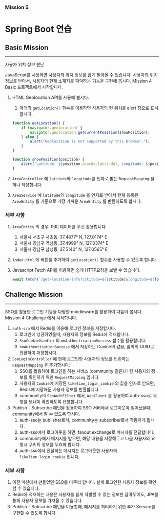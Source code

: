 ### Mission 5


# Spring Boot 연습

## Basic Mission

---

사용자 위치 정보 판단

JavaScript를 사용하면 사용자의 위치 정보를 쉽게 받아올 수 있습니다. 사용자의 위치 정보를 받아서, 사용자의 현재 소재지를 파악하는 기능을 구현해 봅시다. Mission 4 Basic 프로젝트에서 시작합니다.

1. HTML Geolocation API를 사용해 봅시다.
    1. 아래의 `getLocation()` 함수를 이용하면 사용자의 현 위치를 alert 창으로 표시합니다.
    
    ```jsx
    function getLocation() {
        if (navigator.geolocation) {
            navigator.geolocation.getCurrentPosition(showPosition);
        } else {
            alert("Geolocation is not supported by this browser.");
        }
    }
    
    function showPosition(position) {
        alert(`Latitude: ${position.coords.latitude}, Longitude: ${position.coords.longitude}`);
    }
    ```
    
2. `AreaController` 에 `latitude`와 `longitude`를 인자로 받는 `RequestMapping` 을 하나 작성합니다.
3. `AreaService` 에 `latitude`와 `longitude` 를 인자로 받아서 현재 등록된 `AreaEntity` 를 기준으로 가장 가까운 `AreaEntity` 를 반환하도록 합시다.

### 세부 사항

1. `AreaEntity` 의 경우, 더미 데이터를 우선 활용합니다.
    1. 서울시 서초구 서초동, 37.4877° N, 127.0174° E
    2. 서울시 강남구 역삼동, 37.4999° N, 127.0374° E
    3. 서울시 강남구 삼성동, 37.5140° N, 127.0565° E
2. `index.html` 에 버튼을 추가하여 `getLocation()` 함수를 사용할 수 있도록 합니다.
3. Javascript Fetch API를 이용하면 쉽게 HTTP요청을 보낼 수 있습니다.
    
    ```jsx
    await fetch(`/get-location-info?latitude=${latitude}&longitude=${longitude}`)
    ```
    

## Challenge Mission

---

SSO를 활용한 로그인 기능을 다양한 middleware를 활용하여 다듬어 봅시다. Mission 4 Challenge 에서 시작합니다.

1. `auth-sso` 에서 Redis를 이용해 로그인 정보를 저장합시다.
    1. 로그인에 성공하였을때, 사용자의 정보를 Redis에 적재합니다.
    2. `SsoCookieHandler` 의 `onAuthenticationSuccess` 함수를 활용합니다.
    3. `onAuthenticationSuccess` 에서 저장하는 Cookie의 값을, 임의의 UUID로 전환하여 저장합시다.
2. `SsoLoginController` 에 현재 로그인한 사용자의 정보를 반환하는 `RequestMapping` 을 추가합시다.
    1. SSO를 활용하여 로그인을 하는 서비스 (community 같은)가 현 사용자의 정보를 확인하기 위한 `RequestMapping` 입니다.
    2. 사용자의 `Cookie`에 저장된 `likelion_login_cookie` 의 값을 인자로 받으면, Redis에 저장해둔 사용자 정보를 반환합니다.
    3. community의 `SsoAuthFilter` 에서, `WebClient` 를 활용하여 auth-sso로 요청을 보내어 확인하도록 요청합니다.
3. Publish - Subscribe 패턴을 활용하여 SSO 서버에서 로그아웃이 일어났을때, community에서 알 수 있도록 합시다.
    1. auth-sso는 publisher로서, community는 subscriber로서 작동하게 됩니다.
    2. auth-sso에서 로그아웃을 하면, fanout exchange로 메시지를 전달합니다.
    3. community에서 메시지를 받으면, 해당 내용을 저장해두고 다음 사용자의 요청시 쿠키의 정보를 무효화 합니다.
    4. auth-sso에서 전달하는 메시지는 로그아웃한 사용자의 `likelion_login_cookie` 입니다.

### 세부 사항

1. 이전 미션에서 만들었던 SSO를 마무리 합니다. 실제 로그인한 사용자 정보를 확인할 수 있습니다.
2. Redis에 적재하는 내용은 사용자를 쉽게 식별할 수 있는 정보만 담아두어도, JPA를 통해 사용자 정보를 가져올 수 있습니다.
3. Publish - Subscribe 패턴을 이용할때, 메시지를 처리하기 위한 추가 Service를 구현할 수 있도록 합시다.
